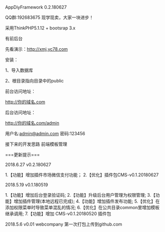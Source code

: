 AppDiyFramework 0.2.180627

QQ群:192683675   现学现卖，大家一块进步！


采用ThinkPHP5.1.12 + bootsrap 3.x

有前后台

先看演示：http://xmj.yc78.com

安装：

1、导入数据库

2、根目录指向目录中的public

前台访问地址：

http://你的域名.com

后台访问地址：

http://你的域名.com/admin

用户名:admin@admin.com 密码:123456


接下来的开发思路
前端模板管理


===更新提示===

2018.6.27 v0.2.180627

1.【功能】增加插件市场微信支付功能；
2.【优化】插件包CMS-v0.1.20180627


2018.5.19 v0.1.180519

1.【功能】增加后台登录验证码;
2.【功能】升级后台用户管理为权限管理;
3.【功能】增加插件管理(本地远程已完成);
4.【功能】增加插件发布功能;
5.【优化】在添加权限菜单时导致菜单混乱的情况;
6.【优化】在公共目录common里增加模板继承调用;
7.【功能】增加 CMS-v0.1.20180520 插件包


2018.5.6  v0.01 webcompany
第一次打包上传到github.com
